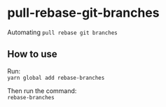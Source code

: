 # pull-rebase-git-branches
Automating `pull rebase git branches`

## How to use
<p>Run:<br />
<code>yarn global add rebase-branches</code>
<p>
<p>Then run the command:<br />
<code>rebase-branches</code></p>
